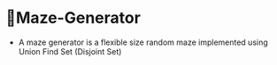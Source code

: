 # 🧩Maze-Generator
- A maze generator is a flexible size random maze implemented using Union Find Set (Disjoint Set)
